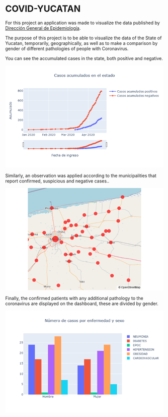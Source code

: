 # COVID-YUCATAN
<p>
  For this project an application was made to visualize the data published by <a href = 'https://www.gob.mx/salud/documentos/datos-abiertos-152127'>Dirección General de Epidemiología</a>.
</p>

The purpose of this project is to be able to visualize the data of the State of Yucatan, temporarily, geographically, as well as to make a comparison by gender of different pathologies of people with Coronavirus.


<p>
  You can see the accumulated cases in the state, both positive and negative.
</p>

<div align = 'center'>
  <img src = 'https://github.com/Luisbaduy97/COVID-YUCATAN/blob/master/acumulado.png'>
</div>

<p>
  Similarly, an observation was applied according to the municipalities that report confirmed, suspicious and negative cases..
</p>

<div align = 'center'>
  <img src = 'https://github.com/Luisbaduy97/COVID-YUCATAN/blob/master/mapa.png'>
</div>

<p>
  Finally, the confirmed patients with any additional pathology to the coronavirus are displayed on the dashboard, these are divided by gender.
</p>

<div align = 'center'>
  <img src = 'https://github.com/Luisbaduy97/COVID-YUCATAN/blob/master/enfermedades.png'>
</div>


